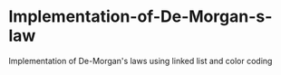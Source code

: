 # Implementation-of-De-Morgan-s-law
Implementation of De-Morgan's laws using linked list and color coding
